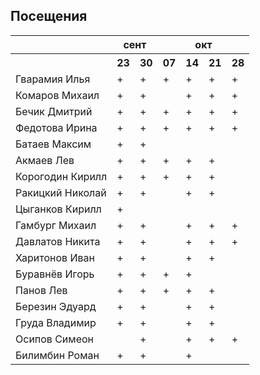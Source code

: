 ## Посещения

<table><tr><th></th><th colspan="2">сент</th><th colspan="4">окт</th></tr><tr><th></th><th>23</th><th>30</th><th>07</th><th>14</th><th>21</th><th>28</th></tr><tr><td>Гварамия Илья</td><td>+</td><td>+</td><td>+</td><td>+</td><td>+</td><td>+</td></tr><tr><td>Комаров Михаил</td><td>+</td><td>+</td><td></td><td>+</td><td>+</td><td>+</td></tr><tr><td>Бечик Дмитрий</td><td>+</td><td>+</td><td>+</td><td>+</td><td>+</td><td>+</td></tr><tr><td>Федотова Ирина</td><td>+</td><td>+</td><td>+</td><td>+</td><td>+</td><td>+</td></tr><tr><td>Батаев Максим</td><td>+</td><td>+</td><td></td><td></td><td></td><td></td></tr><tr><td>Акмаев Лев</td><td>+</td><td>+</td><td>+</td><td>+</td><td>+</td><td></td></tr><tr><td>Корогодин Кирилл</td><td>+</td><td>+</td><td>+</td><td>+</td><td>+</td><td></td></tr><tr><td>Ракицкий Николай</td><td>+</td><td>+</td><td></td><td>+</td><td>+</td><td></td></tr><tr><td>Цыганков Кирилл</td><td>+</td><td></td><td></td><td></td><td></td><td></td></tr><tr><td>Гамбург Михаил</td><td>+</td><td>+</td><td></td><td>+</td><td>+</td><td>+</td></tr><tr><td>Давлатов Никита</td><td>+</td><td>+</td><td></td><td>+</td><td>+</td><td>+</td></tr><tr><td>Харитонов Иван</td><td>+</td><td>+</td><td></td><td>+</td><td>+</td><td></td></tr><tr><td>Буравнëв Игорь</td><td>+</td><td>+</td><td>+</td><td>+</td><td></td><td></td></tr><tr><td>Панов Лев</td><td>+</td><td>+</td><td>+</td><td>+</td><td>+</td><td></td></tr><tr><td>Березин Эдуард</td><td>+</td><td>+</td><td></td><td>+</td><td>+</td><td></td></tr><tr><td>Груда Владимир</td><td>+</td><td>+</td><td></td><td>+</td><td>+</td><td></td></tr><tr><td>Осипов Симеон</td><td></td><td>+</td><td></td><td>+</td><td>+</td><td>+</td></tr><tr><td>Билимбин Роман</td><td>+</td><td>+</td><td></td><td>+</td><td></td><td></td></tr></table>